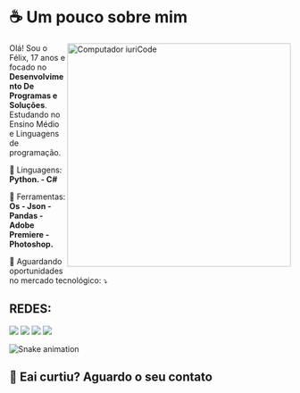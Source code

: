 # ☕ Um pouco sobre mim

<img src="https://raw.githubusercontent.com/MicaelliMedeiros/micaellimedeiros/master/image/computer-illustration.png" min-width="400px" max-width="400px" width="400px" align="right" alt="Computador iuriCode">

<p align="left"> 
  Olá! Sou o Félix, 17 anos e focado no <strong>Desenvolvimento De Programas e Soluções</strong>.<br>
  Estudando no Ensino Médio e Linguagens de programação.
</p>

<p align="left">
  🦄 Linguagens: <strong>Python. - C#</strong>
</p>

<p align="left">
  💼 Ferramentas: <strong>Os - Json - Pandas - Adobe Premiere - Photoshop.</strong>
</p>

<p align="left">
  💌 Aguardando oportunidades no mercado tecnológico: ⤵️
</p>

<div> 
  <h2>REDES:</h2>
  <a href="https://www.youtube.com/c/Pheliquizツ" target="_blank"><img src="https://img.shields.io/badge/YouTube-FF0000?style=for-the-badge&logo=youtube&logoColor=white" target="_blank"></a>
  <a href="https://www.instagram.com/pheliquiz/" target="_blank"><img src="https://img.shields.io/badge/-Instagram-%23E4405F?style=for-the-badge&logo=instagram&logoColor=white" target="_blank"></a>
 	<a href="https://www.linkedin.com/in/printfelix/" target="_blank"><img src="https://img.shields.io/badge/LinkedIn-0077B5?style=for-the-badge&logo=linkedin&logoColor=white" target="_blank"></a>
  <a href="https://api.whatsapp.com/send?phone=5511977760315" target="_blank"><img src="https://img.shields.io/badge/WhatsApp-25D366?style=for-the-badge&logo=whatsapp&logoColor=white" target="_blank"></a>

![Snake animation](https://github.com/SrGambiarra/SrGambiarra/blob/output/github-contribution-grid-snake.svg)
</div>


## 🥳 Eai curtiu? Aguardo o seu contato


